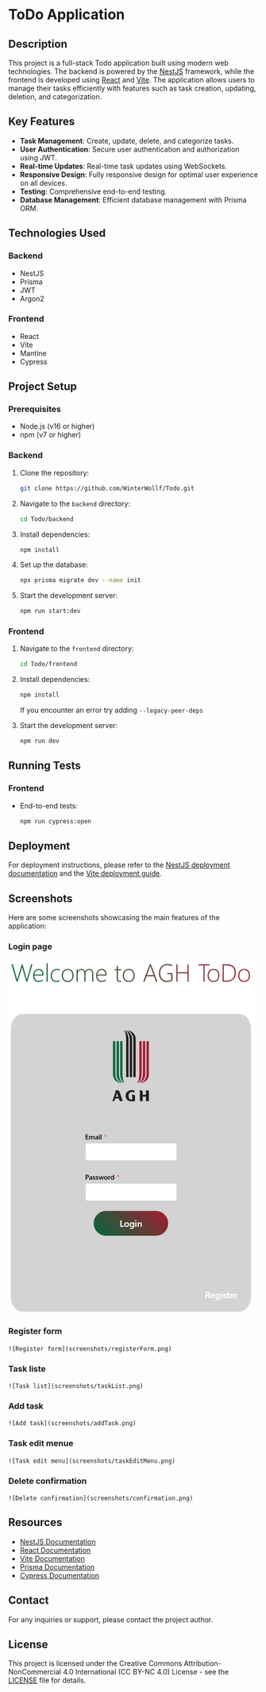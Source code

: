 # ToDo Application

## Description

This project is a full-stack Todo application built using modern web technologies. The backend is powered by the [NestJS](https://nestjs.com/) framework, while the frontend is developed using [React](https://reactjs.org/) and [Vite](https://vitejs.dev/). The application allows users to manage their tasks efficiently with features such as task creation, updating, deletion, and categorization.

## Key Features

- **Task Management**: Create, update, delete, and categorize tasks.
- **User Authentication**: Secure user authentication and authorization using JWT.
- **Real-time Updates**: Real-time task updates using WebSockets.
- **Responsive Design**: Fully responsive design for optimal user experience on all devices.
- **Testing**: Comprehensive end-to-end testing.
- **Database Management**: Efficient database management with Prisma ORM.

## Technologies Used

### Backend
- NestJS
- Prisma
- JWT
- Argon2

### Frontend
- React
- Vite
- Mantine
- Cypress

## Project Setup

### Prerequisites

- Node.js (v16 or higher)
- npm (v7 or higher)

### Backend

1. Clone the repository:
    ```bash
    git clone https://github.com/WinterWollf/Todo.git
    ```

2. Navigate to the `backend` directory:
    ```bash
    cd Todo/backend
    ```

3. Install dependencies:
    ```bash
    npm install
    ```

4. Set up the database:
    ```bash
    npx prisma migrate dev --name init
    ```

5. Start the development server:
    ```bash
    npm run start:dev
    ```

### Frontend

1. Navigate to the `frontend` directory:
    ```bash
    cd Todo/frontend
    ```

2. Install dependencies:
    ```bash
    npm install
    ```
    If you encounter an error try adding `--legacy-peer-deps`

3. Start the development server:
    ```bash
    npm run dev
    ```

## Running Tests

### Frontend

- End-to-end tests:

    ```bash
    npm run cypress:open
    ```

## Deployment

For deployment instructions, please refer to the [NestJS deployment documentation](https://docs.nestjs.com/deployment) and the [Vite deployment guide](https://vitejs.dev/guide/static-deploy.html).

## Screenshots

Here are some screenshots showcasing the main features of the application:

### **Login page**
![Login page](screenshots/loginPage.png)

### **Register form**
    ![Register form](screenshots/registerForm.png)

### **Task liste**
    ![Task list](screenshots/taskList.png)

### **Add task**
    ![Add task](screenshots/addTask.png)

### **Task edit menue**
    ![Task edit menu](screenshots/taskEditMenu.png)

### **Delete confirmation**
    ![Delete confirmation](screenshots/confirmation.png)

## Resources

- [NestJS Documentation](https://docs.nestjs.com)
- [React Documentation](https://reactjs.org/docs/getting-started.html)
- [Vite Documentation](https://vitejs.dev/guide/)
- [Prisma Documentation](https://www.prisma.io/docs/)
- [Cypress Documentation](https://docs.cypress.io/)

## Contact

For any inquiries or support, please contact the project author.

## License

This project is licensed under the Creative Commons Attribution-NonCommercial 4.0 International (CC BY-NC 4.0) License - see the [LICENSE](LICENSE.txt) file for details.

